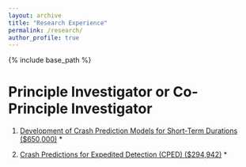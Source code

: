 ```yaml
---
layout: archive
title: "Research Experience"
permalink: /research/
author_profile: true
---
```


{% include base_path %}

Principle Investigator or Co-Principle Investigator
====
1. [Development of Crash Prediction Models for Short-Term Durations ($650,000)](https://apps.trb.org/cmsfeed/TRBNetProjectDisplay.asp?ProjectID=4780)
   *  

1. [Crash Predictions for Expedited Detection (CPED) ($294,942)](https://www.transportation.gov/briefing-room/us-department-transportation-announces-over-3-million-roadway-safety-tools-0)
   * 

